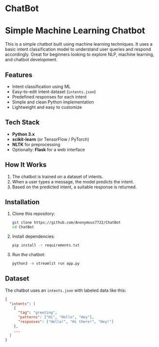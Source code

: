 # ChatBot

# Simple Machine Learning Chatbot

This is a simple chatbot built using machine learning techniques. It uses a basic intent classification model to understand user queries and respond accordingly. Great for beginners looking to explore NLP, machine learning, and chatbot development.

## Features

- Intent classification using ML
- Easy-to-edit intent dataset (`intents.json`)
- Predefined responses for each intent
- Simple and clean Python implementation
- Lightweight and easy to customize

## Tech Stack

- **Python 3.x**
- **scikit-learn** (or TensorFlow / PyTorch)
- **NLTK** for preprocessing
- Optionally: **Flask** for a web interface

## How It Works

1. The chatbot is trained on a dataset of intents.
2. When a user types a message, the model predicts the intent.
3. Based on the predicted intent, a suitable response is returned.

## Installation

1. Clone this repository:
    ```bash
    git clone https://github.com/Anonymous7722/ChatBot
    cd ChatBot
    ```

2. Install dependencies:
    ```bash
    pip install -r requirements.txt
    ```

3. Run the chatbot:
    ```bash
    python3 -m streamlit run app.py
    ```

## Dataset

The chatbot uses an `intents.json` with labeled data like this:

```json
{
  "intents": [
    {
      "tag": "greeting",
      "patterns": ["Hi", "Hello", "Hey"],
      "responses": ["Hello!", "Hi there!", "Hey!"]
    },
    ...
  ]
}

